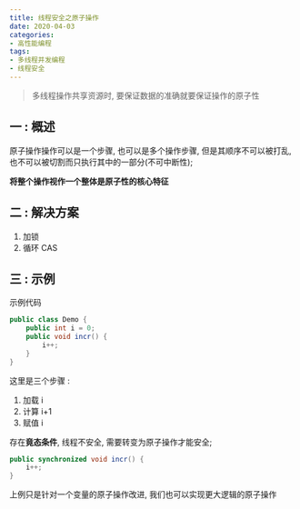 ```yaml
---
title: 线程安全之原子操作
date: 2020-04-03
categories:
- 高性能编程
tags: 
- 多线程并发编程
- 线程安全
---
```






> 多线程操作共享资源时, 要保证数据的准确就要保证操作的原子性

## 一 : 概述

原子操作操作可以是一个步骤, 也可以是多个操作步骤, 但是其顺序不可以被打乱, 也不可以被切割而只执行其中的一部分(不可中断性); 

**将整个操作视作一个整体是原子性的核心特征**

## 二 : 解决方案

1. 加锁
2. 循环 CAS

## 三 : 示例

示例代码

```java
public class Demo {
    public int i = 0;
    public void incr() {
        i++; 
    }
}
```

这里是三个步骤 : 

1. 加载 i
2. 计算 i+1 
3. 赋值 i

存在**竟态条件**, 线程不安全, 需要转变为原子操作才能安全; 

```java
public synchronized void incr() {
    i++; 
}
```

上例只是针对一个变量的原子操作改进, 我们也可以实现更大逻辑的原子操作